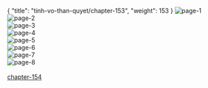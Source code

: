{ "title": "tinh-vo-than-quyet/chapter-153", "weight": 153 }
<img src="tinh-vo-than-quyet_0153_01-da47175812c0abbc17d5fd5888e55ce3.webp" alt="page-1" origin="http://1.bp.blogspot.com/-Jswjy7v21w8/WzHnuyNEMVI/AAAAAAAADwE/tXTAIcgND4EFC96M-OyAY-9yuLHGetDgACLcBGAs/s1600/1.jpg?imgmax=0"><br/>
<img src="tinh-vo-than-quyet_0153_02-0e5348d1456754457b26a58ff682c852.webp" alt="page-2" origin="http://1.bp.blogspot.com/-c0qoDmczAOE/WzHnu4DFDwI/AAAAAAAADwA/cn2bwX_e7WgUsxJdBe2ENi8QdpIx-vEUgCLcBGAs/s1600/2.jpg?imgmax=0"><br/>
<img src="tinh-vo-than-quyet_0153_03-5d84f95182ea2c5276bc1f3fd1ac449f.webp" alt="page-3" origin="http://1.bp.blogspot.com/-DC_V9ss6OkY/WzHnvwEY5HI/AAAAAAAADwM/3EuE6AP1TkoolniHlkEZDk0rgKwumGYlwCLcBGAs/s1600/3.jpg?imgmax=0"><br/>
<img src="tinh-vo-than-quyet_0153_04-94aa761df8f90a0e758d9ecc40c4f8d9.webp" alt="page-4" origin="http://1.bp.blogspot.com/-FQLBpLBWKAo/WzHnwIp_gYI/AAAAAAAADwQ/n6UhTRcwQEYnly1cr87o-dtXa9MpP-_-ACLcBGAs/s1600/4.jpg?imgmax=0"><br/>
<img src="tinh-vo-than-quyet_0153_05-b79aff95a0ca77b41cfa445801a14a48.webp" alt="page-5" origin="http://1.bp.blogspot.com/-QixSIx2ObgM/WzHnwwgBrdI/AAAAAAAADwU/nj8WYt0kKs8OTv1DNXn5SEI-08a5V6bQACLcBGAs/s1600/5.jpg?imgmax=0"><br/>
<img src="tinh-vo-than-quyet_0153_06-eb6b65a9e44caaa40917db55244c16b7.webp" alt="page-6" origin="http://1.bp.blogspot.com/-vym8MJWLwKU/WzHnxCMArPI/AAAAAAAADwY/ng1J3bnNLLEFCbSeeqOcgGE-HdTxSZdnACLcBGAs/s1600/6.jpg?imgmax=0"><br/>
<img src="tinh-vo-than-quyet_0153_07-687e44034bef1b9b46220dea81952978.webp" alt="page-7" origin="http://1.bp.blogspot.com/-nbzpcPSTa0o/WzHnxUjd5jI/AAAAAAAADwc/rKWgp0jzKOAQidx0ZViZMxOEcqCAZ8_agCLcBGAs/s1600/7.jpg?imgmax=0"><br/>
<img src="tinh-vo-than-quyet_0153_08-58be8e796cf72b18c14ffa44af6ace00.webp" alt="page-8" origin="http://1.bp.blogspot.com/-XcErxdr6OiY/WzHnxqEZN6I/AAAAAAAADwg/gdEGA6-BRqQ3iqZbWSJoIuZcj05ghSuWACLcBGAs/s1600/8.jpg?imgmax=0"><br/>
<br/><a class="nextchap" href="/tinh-vo-than-quyet/chapter-154">chapter-154</a>
